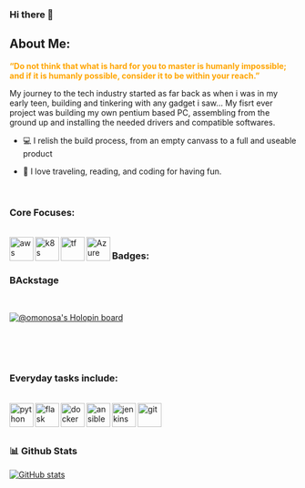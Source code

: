 ### Hi there 👋

<!--
**OMO-NOSA/OMO-NOSA** is a ✨ _special_ ✨ repository because its `README.md` (this file) appears on your GitHub profile.

Here are some ideas to get you started:

- 🔭 I’m currently working on ...
- 🌱 I’m currently learning ...
- 👯 I’m looking to collaborate on ...
- 🤔 I’m looking for help with ...
- 💬 Ask me about ...
- 📫 How to reach me: ...
- 😄 Pronouns: ...
- ⚡ Fun fact: ...
-->
## About Me:

<b style="color:orange">“Do not think that what is hard for you to master is humanly impossible; and if it is humanly possible, consider it to be within your reach.”</b>

My journey to the tech industry started as far back as when i was in my early teen, building and tinkering with any gadget i saw... My fisrt ever project was building my own pentium based PC, assembling from the ground up and installing the needed drivers and compatible softwares.
 
- 💻 I relish the build process, from an empty canvass to a full and useable product 

- 🥾 I love traveling, reading, and coding for having fun.

<br/>

### Core Focuses:
<br/> 
<a href="https://aws.amazon.com/" target="_blank"> <img align="left" src="https://upload.wikimedia.org/wikipedia/commons/thumb/5/5c/AWS_Simple_Icons_AWS_Cloud.svg/1024px-AWS_Simple_Icons_AWS_Cloud.svg.png" alt="aws" height ="42px"/> </a> 
<a href="https://kubernetes.io/" target="_blank"> <img align="left" src="https://cdn2.iconfinder.com/data/icons/mixd/512/20_kubernetes-512.png" alt="k8s" height ="42px"/> </a>
<a href="https://www.terraform.io/" target="_blank"> <img align="left" src="https://dashboard.snapcraft.io/site_media/appmedia/2019/11/terraform.png" alt="tf" height ="42px"/> </a>
<a href="https://azure.microsoft.com/en-us/" target="_blank"> <img align="left" src="https://img.icons8.com/color/344/azure-1.png" alt="Azure" height ="42px"/> </a>

### Badges:

### BAckstage
<br/>

[![@omonosa's Holopin board](https://holopin.me/omonosa)](https://holopin.io/@omonosa)

<br/>
<br/>
<br/>

### Everyday tasks include:
<br/>
<a href="https://www.python.org/" target="_blank"> <img align="left" src="https://e7.pngegg.com/pngimages/621/411/png-clipart-computer-icons-python-anaconda-anaconda-angle-other-thumbnail.png" alt="python" height ="42px"/> </a>
<a href="https://github.com/pallets/flask" target="_blank"> <img align="left" src="https://cdn.iconscout.com/icon/free/png-256/flask-51-285137.png" alt="flask" height ="42px"/> </a>
<a href="https://www.docker.com/" target="_blank"> <img src="https://www.docker.com/wp-content/uploads/2022/03/vertical-logo-monochromatic.png" align="left" alt="docker" height='42px'/> </a>
<a href="https://docs.github.com/en/actions" target="_blank"> <img src="https://miro.medium.com/max/1216/1*UFmSy8alWW5PRRrSOfEyNA.png" align="left" alt="ansible" height='42px'/> </a>
<a href="https://www.jenkins.io/" target="_blank"> <img src="https://www.jenkins.io/images/logos/jenkins/256.png" align="left" alt="jenkins" height='42px'/> </a>
<a href="https://git-scm.com/" target="_blank"> <img src="https://raw.githubusercontent.com/rahul-jha98/github_readme_icons/main/language_and_tools/square/git-scm/git-scm.svg" align="left" alt="git" height='42px'/> </a>
<br/>
<br/>
<br/>


### 📊 Github Stats
<a href='https://github.com/omo-nosa/github-stats-transparent'>
  
![GitHub stats](https://github-readme-stats.vercel.app/api?username=omo-nosa&show_icons=true&theme=dark&count_private=true)
</a>

<br>
